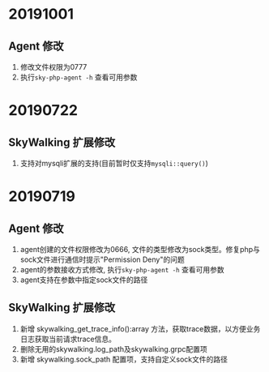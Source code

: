 # 20191001
## Agent 修改
1. 修改文件权限为0777
1. 执行`sky-php-agent -h` 查看可用参数

# 20190722
## SkyWalking 扩展修改
1. 支持对mysqli扩展的支持(目前暂时仅支持`mysqli::query()`)

# 20190719
## Agent 修改
1. agent创建的文件权限修改为0666, 文件的类型修改为sock类型。修复php与sock文件进行通信时提示"Permission Deny"的问题  
2. agent的参数接收方式修改, 执行`sky-php-agent -h` 查看可用参数
3. agent支持在参数中指定sock文件的路径

## SkyWalking 扩展修改
1. 新增 skywalking_get_trace_info():array 方法，获取trace数据，以方便业务日志获取当前请求trace信息。
2. 删除无用的skywalking.log_path及skywalking.grpc配置项
3. 新增 skywalking.sock_path 配置项，支持自定义sock文件的路径
